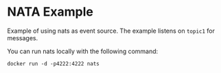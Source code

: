 # NATA Example

Example of using nats as event source. The example listens on `topic1` for messages.

You can run nats locally with the following command:

    docker run -d -p4222:4222 nats
